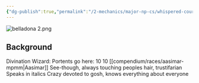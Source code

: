 ```yaml
---
{"dg-publish":true,"permalink":"/2-mechanics/major-np-cs/whispered-court/belladonna/"}
---
```


![belladona 2.png](/img/user/Z.Assets/belladona%202.png)
## Background

Divination Wizard: Portents go here: 10 10
[[compendium/races/aasimar-mpmm\|Aasimar]]
See-though, always touching peoples hair, trustifarian 
Speaks in italics
Crazy devoted to gosh, knows everything about everyone 
